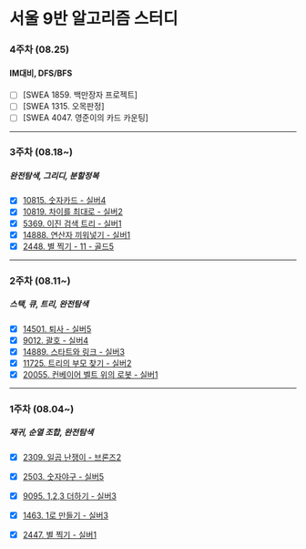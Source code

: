 # 서울 9반 알고리즘 스터디

### 4주차 (08.25)
#### IM대비, DFS/BFS
- [ ] [SWEA 1859. 백만장자 프로젝트]
- [ ] [SWEA 1315. 오목판정]
- [ ] [SWEA 4047. 영준이의 카드 카운팅]

------------------

### 3주차 (08.18~)
##### 완전탐색, 그리디, 분할정복
- [X] [10815. 숫자카드 - 실버4](https://www.acmicpc.net/problem/10815)
- [X] [10819. 차이를 최대로 - 실버2](https://www.acmicpc.net/problem/10819)
- [X] [5369. 이진 검색 트리 - 실버1](https://www.acmicpc.net/problem/5639)
- [X] [14888. 연산자 끼워넣기 - 실버1](https://www.acmicpc.net/problem/14888)
- [X] [2448. 별 찍기 - 11 - 골드5](https://www.acmicpc.net/problem/2448)

------------------

### 2주차 (08.11~)
##### 스택, 큐, 트리, 완전탐색
- [X] [14501. 퇴사 - 실버5](https://www.acmicpc.net/problem/14501)
- [X] [9012. 괄호 - 실버4](https://www.acmicpc.net/problem/9012)
- [X] [14889. 스타트와 링크 - 실버3](https://www.acmicpc.net/problem/14889)
- [X] [11725. 트리의 부모 찾기 - 실버2](https://www.acmicpc.net/problem/11725)
- [X] [20055. 컨베이어 벨트 위의 로봇 - 실버1](https://www.acmicpc.net/problem/20055)

------------------

### 1주차 (08.04~)
##### 재귀, 순열 조합, 완전탐색
- [X] [2309. 일곱 난쟁이 - 브론즈2](https://www.acmicpc.net/problem/2309)
- [X] [2503. 숫자야구 - 실버5](https://www.acmicpc.net/problem/2309)
- [X] [9095. 1,2,3 더하기 - 실버3](https://www.acmicpc.net/problem/9095)
- [X] [1463. 1로 만들기 - 실버3](https://www.acmicpc.net/problem/1463)
- [X] [2447. 별 찍기 - 실버1](https://www.acmicpc.net/problem/2447)

